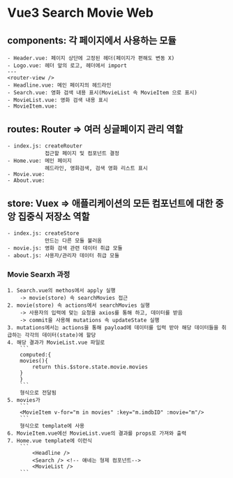 # Vue3 Search Movie Web

## components: 각 페이지에서 사용하는 모듈
    - Header.vue: 페이지 상단에 고정된 헤더(페이지가 편해도 변동 X)
    - Logo.vue: 헤더 앞의 로고, 헤더에서 import
    ---
    <router-view />
    - Headline.vue: 메인 페이지의 헤드라인
    - Search.vue: 영화 검색 내용 표시(MovieList 속 MovieItem 으로 표시)
    - MovieList.vue: 영화 검색 내용 표시
    - MovieItem.vue:
    

## routes: Router => 여러 싱글페이지 관리 역할
    - index.js: createRouter   
                접근할 페이지 및 컴포넌트 결정
    - Home.vue: 메인 페이지
                헤드라인, 영화검색, 검색 영화 리스트 표시
    - Movie.vue:
    - About.vue:

## store: Vuex => 애플리케이션의 모든 컴포넌트에 대한 중앙 집중식 저장소 역할
    - index.js: createStore
                만드는 다른 모듈 불러옴
    - movie.js: 영화 검색 관련 데이터 취급 모듈
    - about.js: 사용자/관리자 데이터 취급 모듈


### Movie Searxh 과정
    1. Search.vue의 methos에서 apply 실행
        -> movie(store) 속 searchMovies 접근
    2. movie(store) 속 actions에서 searchMovies 실행
        -> 사용자의 입력에 맞는 요청을 axios를 통해 하고, 데이터를 받음
        -> commit을 사용해 mutations 속 updateState 실행
    3. mutations에서는 actions을 통해 payload에 데이터를 입력 받아 해당 데이터들을 취급하는 각각의 데이터(state)에 할당
    4. 해당 결과가 MovieList.vue 파일로 
        ```
        computed:{
        movies(){
            return this.$store.state.movie.movies
        }
        }
        ```
        형식으로 전달됨
    5. movies가 
        ```
        <MovieItem v-for="m in movies" :key="m.imdbID" :movie="m"/>
        ```
        형식으로 template에 사용
    6. MovieItem.vue에선 MovieList.vue의 결과를 props로 가져와 출력
    7. Home.vue template에 이런식
        ```
            <Headline />
            <Search /> <!-- 얘네는 형제 컴포넌트-->
            <MovieList />
        ```
            
    
